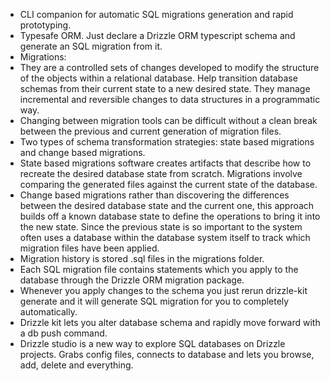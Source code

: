 
- CLI companion for automatic SQL migrations generation and rapid prototyping.    
- Typesafe ORM. Just declare a Drizzle ORM typescript schema and generate an SQL migration from it.
- Migrations:
- They are a controlled sets of changes developed to modify the structure of the objects within a relational database. Help transition database schemas from their current state to a new desired state. They manage incremental and reversible changes to data structures in a programmatic way.
- Changing between migration tools can be difficult without a clean break between the previous and current generation of migration files.
- Two types of schema transformation strategies: state based migrations and change based migrations.
- State based migrations software creates artifacts that describe how to recreate the desired database state from scratch. Migrations involve comparing the generated files against the current state of the database.
- Change based migrations rather than discovering the differences between the desired database state and the current one, this approach builds off a known database state to define the operations to bring it into the new state. Since the previous state is so important to the system often uses a database within the database system itself to track which migration files have been applied.
- Migration history is stored .sql files in the migrations folder.
- Each SQL migration file contains statements which you apply to the database through the Drizzle ORM migration package.
- Whenever you apply changes to the schema you just rerun drizzle-kit generate and it will generate SQL migration for you to completely automatically.
- Drizzle kit lets you alter database schema and rapidly move forward with a db push command.
- Drizzle studio is a new way to explore SQL databases on Drizzle projects. Grabs config files, connects to database and lets you browse, add, delete and everything.